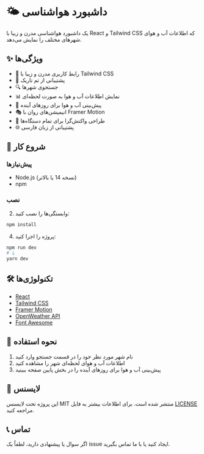 # 🌤️ داشبورد هواشناسی

یک داشبورد هواشناسی مدرن و زیبا با React و Tailwind CSS که اطلاعات آب و هوای شهرهای مختلف را نمایش می‌دهد.

## ✨ ویژگی‌ها

- 🎨 رابط کاربری مدرن و زیبا با Tailwind CSS
- 🌙 پشتیبانی از تم تاریک
- 🔍 جستجوی شهرها
- 📊 نمایش اطلاعات آب و هوا به صورت لحظه‌ای
- 📅 پیش‌بینی آب و هوا برای روزهای آینده
- 🎭 انیمیشن‌های روان با Framer Motion
- 📱 طراحی واکنش‌گرا برای تمام دستگاه‌ها
- 🌐 پشتیبانی از زبان فارسی

## 🚀 شروع کار

### پیش‌نیازها

- Node.js (نسخه 14 یا بالاتر)
- npm

### نصب

2. وابستگی‌ها را نصب کنید:
```bash
npm install
```

4. پروژه را اجرا کنید:
```bash
npm run dev
# یا
yarn dev
```

## 🛠️ تکنولوژی‌ها

- [React](https://reactjs.org/)
- [Tailwind CSS](https://tailwindcss.com/)
- [Framer Motion](https://www.framer.com/motion/)
- [OpenWeather API](https://openweathermap.org/api)
- [Font Awesome](https://fontawesome.com/)

## 📝 نحوه استفاده

1. نام شهر مورد نظر خود را در قسمت جستجو وارد کنید
2. اطلاعات آب و هوای لحظه‌ای شهر را مشاهده کنید
3. پیش‌بینی آب و هوا برای روزهای آینده را در بخش پایین صفحه ببینید

## 📄 لایسنس

این پروژه تحت لایسنس MIT منتشر شده است. برای اطلاعات بیشتر به فایل [LICENSE](LICENSE) مراجعه کنید.

## 📞 تماس

اگر سوال یا پیشنهادی دارید، لطفاً یک issue ایجاد کنید یا با ما تماس بگیرید.
